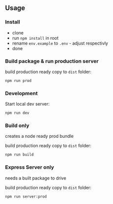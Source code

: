 ## Usage

### Install

- clone
- run `npm install` in root
- rename `env.example` to `.env` - adjust respectivly
- done

### Build package & run production server

build production ready copy to `dist` folder:
```bash
npm run prod
```

### Development

Start local dev server:
```bash
npm run dev
```

### Build only

creates a node ready prod bundle

build production ready copy to `dist` folder:
```bash
npm run build
```

### Express Server only

needs a built package to drive

build production ready copy to `dist` folder:
```bash
npm run server:prod
```

